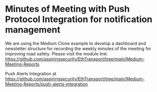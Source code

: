 # Minutes of Meeting with Push Protocol Integration for notification management

We are using the Medium Clone example to develop a dashboard and newsletter structure for recording the weekly minutes of the meeting for improving road safety. Please visit the module link: https://github.com/aspiringsecurity/EthTransport/tree/main/Medium-Meeting-Reports

Push Alerts Integration at https://github.com/aspiringsecurity/EthTransport/tree/main/Medium-Meeting-Reports/push-alerts-integration
